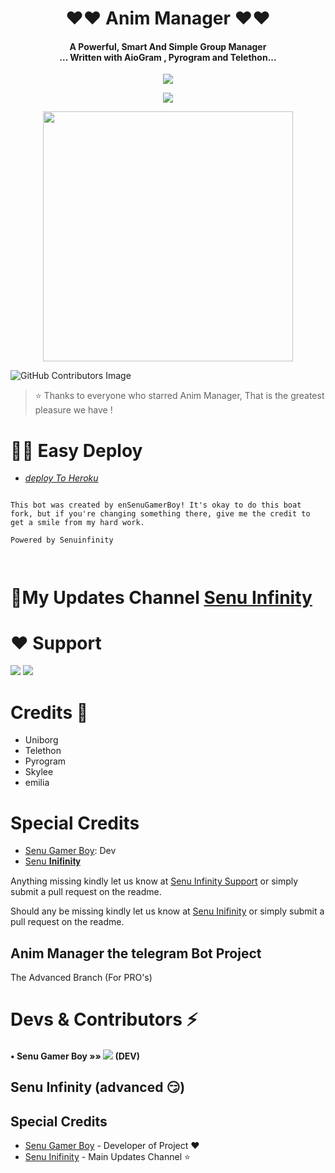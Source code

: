 <h1 align="center"><b> ❤️❤️  Anim Manager  ❤️❤️</b></h1>

<h4 align="center">A Powerful, Smart And Simple Group Manager <br> ... Written with AioGram , Pyrogram and Telethon...</h4>
<p align='center'>
  <a href="https://www.python.org/" alt="made-with-python"> <img src="https://img.shields.io/badge/Made%20with-Python-1f425f.svg?style=flat-square&logo=python&color=blue" /> </a>
<p align="center">
  <a href="https://github.com/SenuGamerBoy/graphs/commit-activity" alt="Maintenance"> <img src="https://img.shields.io/badge/Maintained%3F-yes-green.svg?style=flat-square" /> </a>
</p>

<p align="center"><a href="https://t.me/senuinfinity"><img src="https://telegra.ph/file/4e625c821b19d9fc6bdb9.png" width="400"></a></p>
<p align="center">
  
![GitHub Contributors Image](https://contrib.rocks/image?repo=SenuGamerBoy/Anim_Manager_Old)
> ⭐️ Thanks to everyone who starred Anim Manager, That is the greatest pleasure we have !

# 🏃‍♂️ Easy Deploy 
 * [*deploy To Heroku*](https://github.com/SenuGamerBoy/Anim_Manager_Old/blob/Anim_Manager/Tutorial/Tutorial_For_Develop_Heroku.md)
  
```

This bot was created by enSenuGamerBoy! It's okay to do this boat fork, but if you're changing something there, give me the credit to get a smile from my hard work.

Powered by Senuinfinity



```

# 🔮My Updates Channel [Senu Infinity](https://t.me/senuinfinity)

# ❤️ Support
<a href="https://t.me/senuinfinitygroup"><img src="https://img.shields.io/badge/Join-Telegram%20Channel-red.svg?logo=Telegram"></a>
<a href="https://t.me/senuinfinity"><img src="https://img.shields.io/badge/Join-Telegram%20Group-blue.svg?logo=telegram"></a>

# Credits 💖

 - Uniborg
 - Telethon
 - Pyrogram
 - Skylee
 - emilia

# Special Credits

- [Senu Gamer Boy](https://github.com/SenuGamerBoy): Dev
- [Senu 𝐈𝐧𝐢𝐟𝐢𝐧𝐢𝐭𝐲](https://t.me/senuinfinity)

Anything missing kindly let us know at [Senu Infinity Support](https://t.me/senuinfinitygroup) or simply submit a pull request on the readme.

Should any be missing kindly let us know at [Senu In͏i͏f͏i͏n͏i͏t͏y͏](https://t.me/senuinfinity) or simply submit a pull request on the readme.

## Anim Manager the telegram Bot Project
The Advanced Branch (For PRO's)

# Devs & Contributors ⚡

#### • Senu Gamer Boy    »»  <a href="https://github.com/SenuGamerBoy" alt="SenuGamerBoy"> <img src="https://img.shields.io/badge/SenuGamerboy-107D8D?logo=github" /></a> (DEV) 

## Senu Infinity (advanced 😏)

## Special Credits
- [Senu Gamer Boy](https://github.com/SenuGamerBoy) - Developer of Project ❤️ 
- [Senu In͏i͏f͏i͏n͏i͏t͏y͏](https://t.me/senuinfinity) - Main Updates Channel ⭐️

